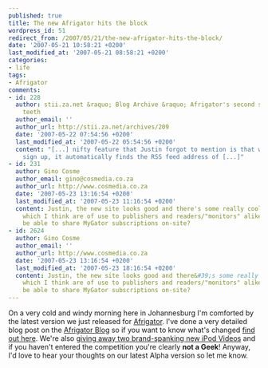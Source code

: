 ```yaml
---
published: true
title: The new Afrigator hits the block
wordpress_id: 51
redirect_from: /2007/05/21/the-new-afrigator-hits-the-block/
date: '2007-05-21 10:58:21 +0200'
last_modified_at: '2007-05-21 08:58:21 +0200'
categories:
- life
tags:
- Afrigator
comments:
- id: 228
  author: stii.za.net &raquo; Blog Archive &raquo; Afrigator's second set of
    teeth
  author_email: ''
  author_url: http://stii.za.net/archives/209
  date: '2007-05-22 07:54:56 +0200'
  last_modified_at: '2007-05-22 05:54:56 +0200'
  content: "[...] nifty feature that Justin forgot to mention is that when new users
    sign up, it automatically finds the RSS feed address of [...]"
- id: 231
  author: Gino Cosme
  author_email: gino@cosmedia.co.za
  author_url: http://www.cosmedia.co.za
  date: '2007-05-23 13:16:54 +0200'
  last_modified_at: '2007-05-23 11:16:54 +0200'
  content: Justin, the new site looks good and there's some really cool new features,
    which I think are of use to publishers and readers/"monitors" alike. Will users
    be able to share MyGator subscriptions on-site?
- id: 2624
  author: Gino Cosme
  author_email: ''
  author_url: http://www.cosmedia.co.za
  date: '2007-05-23 13:16:54 +0200'
  last_modified_at: '2007-05-23 18:16:54 +0200'
  content: Justin, the new site looks good and there&#39;s some really cool new features,
    which I think are of use to publishers and readers/"monitors" alike. Will users
    be able to share MyGator subscriptions on-site?
---
```

On a very cold and windy morning here in Johannesburg I'm comforted by the latest version we just released for <a href="http://afrigator.com">Afrigator</a>. I've done a very detailed blog post on the <a href="http://blog.afrigator.com">Afrigator Blog</a> so if you want to know what's changed <a href="http://blog.afrigator.com/2007/05/21/new-afrigator-launched/">find out here</a>.
We're also <a href="http://blog.afrigator.com/competitions/">giving away two brand-spanking new iPod Videos</a> and if you haven't entered the competition you're clearly <strong>not a Geek</strong>!
Anyway, I'd love to hear your thoughts on our latest Alpha version so let me know.
